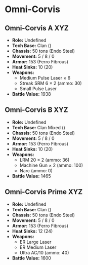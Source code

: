 # Omni-Corvis
## Omni-Corvis A XYZ
- **Role:** Undefined
- **Tech Base:** Clan ()
- **Chassis:** 50 tons (Endo Steel)
- **Movement:** 5 / 8 / 0
- **Armor:** 153 (Ferro Fibrous)
- **Heat Sinks:** 10 (20)
- **Weapons:**
  - Medium Pulse Laser × 6
  - Streak SRM 6 × 2 (ammo: 30)
  - Small Pulse Laser
- **Battle Value:** 1938

## Omni-Corvis B XYZ
- **Role:** Undefined
- **Tech Base:** Clan Mixed ()
- **Chassis:** 50 tons (Endo Steel)
- **Movement:** 5 / 8 / 0
- **Armor:** 153 (Ferro Fibrous)
- **Heat Sinks:** 10 (20)
- **Weapons:**
  - LRM 20 × 2 (ammo: 36)
  - Machine Gun × 2 (ammo: 100)
  - Narc (ammo: 0)
- **Battle Value:** 1465

## Omni-Corvis Prime XYZ
- **Role:** Undefined
- **Tech Base:** Clan ()
- **Chassis:** 50 tons (Endo Steel)
- **Movement:** 5 / 8 / 0
- **Armor:** 153 (Ferro Fibrous)
- **Heat Sinks:** 12 (24)
- **Weapons:**
  - ER Large Laser
  - ER Medium Laser
  - Ultra AC/10 (ammo: 40)
- **Battle Value:** 1600

